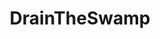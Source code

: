 ---
title: DrainTheSwamp
crosslinks:
- The_Donald
- WhiteNationalism
- TheNewRight
- Blackout2015
- all
- WikiLeaks
- redacted
- TopMindsOfReddit
---